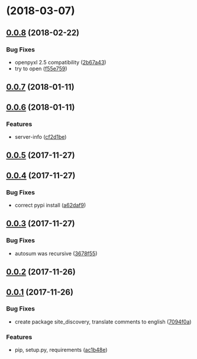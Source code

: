 <a name=""></a>
#  (2018-03-07)



<a name="0.0.8"></a>
## [0.0.8](https://github.com/viasite/site-discovery/compare/0.0.7...0.0.8) (2018-02-22)


### Bug Fixes

* openpyxl 2.5 compatibility ([2b67a43](https://github.com/viasite/site-discovery/commit/2b67a43))
* try to open ([f55e759](https://github.com/viasite/site-discovery/commit/f55e759))



<a name="0.0.7"></a>
## [0.0.7](https://github.com/viasite/site-discovery/compare/0.0.6...0.0.7) (2018-01-11)



<a name="0.0.6"></a>
## [0.0.6](https://github.com/viasite/site-discovery/compare/0.0.5...0.0.6) (2018-01-11)


### Features

* server-info ([cf2d1be](https://github.com/viasite/site-discovery/commit/cf2d1be))



<a name="0.0.5"></a>
## [0.0.5](https://github.com/viasite/site-discovery/compare/0.0.4...0.0.5) (2017-11-27)



<a name="0.0.4"></a>
## [0.0.4](https://github.com/viasite/site-discovery/compare/0.0.3...0.0.4) (2017-11-27)


### Bug Fixes

* correct pypi install ([a62daf9](https://github.com/viasite/site-discovery/commit/a62daf9))



<a name="0.0.3"></a>
## [0.0.3](https://github.com/viasite/site-discovery/compare/0.0.2...0.0.3) (2017-11-27)


### Bug Fixes

* autosum was recursive ([3678f55](https://github.com/viasite/site-discovery/commit/3678f55))



<a name="0.0.2"></a>
## [0.0.2](https://github.com/viasite/site-discovery/compare/0.0.1...0.0.2) (2017-11-26)



<a name="0.0.1"></a>
## [0.0.1](https://github.com/viasite/site-discovery/compare/7094f0a...0.0.1) (2017-11-26)


### Bug Fixes

* create package site_discovery, translate comments to english ([7094f0a](https://github.com/viasite/site-discovery/commit/7094f0a))


### Features

* pip, setup.py, requirements ([ac1b48e](https://github.com/viasite/site-discovery/commit/ac1b48e))



